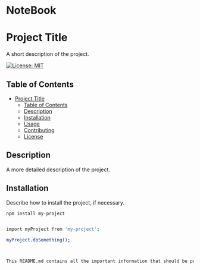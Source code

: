 # NoteBook

# Project Title

A short description of the project.

[![License: MIT](https://img.shields.io/badge/License-MIT-yellow.svg)](https://opensource.org/licenses/MIT)

## Table of Contents

- [Project Title](#project-title)
  - [Table of Contents](#table-of-contents)
  - [Description](#description)
  - [Installation](#installation)
  - [Usage](#usage)
  - [Contributing](#contributing)
  - [License](#license)

## Description

A more detailed description of the project.

## Installation

Describe how to install the project, if necessary.

```bash
npm install my-project


import myProject from 'my-project';

myProject.doSomething();



This README.md contains all the important information that should be present in a GitHub project, including a comprehensive project description, installation instructions, usage examples, contribution guidelines, and license details.
